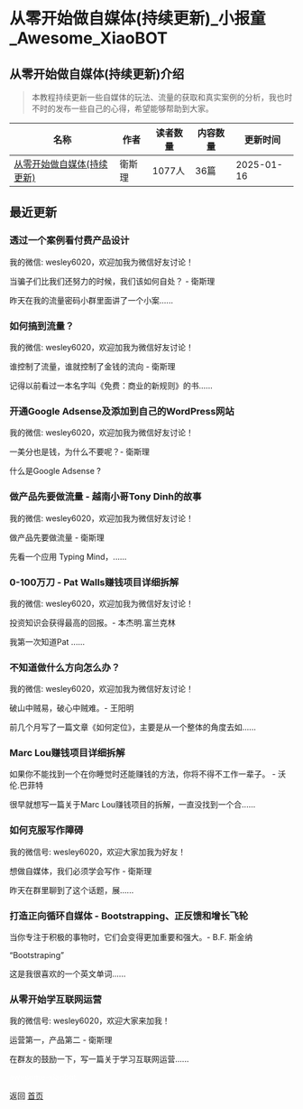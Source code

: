 # 从零开始做自媒体(持续更新)_小报童_Awesome_XiaoBOT

## 从零开始做自媒体(持续更新)介绍
> 本教程持续更新一些自媒体的玩法、流量的获取和真实案例的分析，我也时不时的发布一些自己的心得，希望能够帮助到大家。  
  


|名称|作者|读者数量|内容数量|更新时间|
|---|---|---|---|---|
|[从零开始做自媒体(持续更新)](https://xiaobot.net/p/zero2one?refer=0b133df9-27dc-423b-8101-639049001c13)|衛斯理|1077人|36篇|2025-01-16|

## 最近更新
### 透过一个案例看付费产品设计

我的微信: wesley6020，欢迎加我为微信好友讨论！

当骗子们比我们还努力的时候，我们该如何自处？ - 衛斯理

昨天在我的流量密码小群里面讲了一个小案......

### 如何搞到流量？

我的微信: wesley6020，欢迎加我为微信好友讨论！

谁控制了流量，谁就控制了金钱的流向 - 衛斯理

记得以前看过一本名字叫《免费：商业的新规则》的书......

### 开通Google Adsense及添加到自己的WordPress网站

我的微信: wesley6020，欢迎加我为微信好友讨论！

一美分也是钱，为什么不要呢？- 衛斯理

什么是Google Adsense ?

### 做产品先要做流量 - 越南小哥Tony Dinh的故事

我的微信: wesley6020，欢迎加我为微信好友讨论！

做产品先要做流量 - 衛斯理

先看一个应用 Typing Mind，......

### 0-100万刀 - Pat Walls赚钱项目详细拆解

我的微信: wesley6020，欢迎加我为微信好友讨论！

投资知识会获得最高的回报。- 本杰明.富兰克林

我第一次知道Pat ......

### 不知道做什么方向怎么办？

我的微信: wesley6020，欢迎加我为微信好友讨论！

破山中贼易，破心中贼难。- 王阳明

前几个月写了一篇文章《如何定位》，主要是从一个整体的角度去如......

### Marc Lou赚钱项目详细拆解

如果你不能找到一个在你睡觉时还能赚钱的方法，你将不得不工作一辈子。 - 沃伦.巴菲特

很早就想写一篇关于Marc Lou赚钱项目的拆解，一直没找到一个合......

### 如何克服写作障碍

我的微信号: wesley6020，欢迎大家加我为好友！

想做自媒体，我们必须学会写作 - 衛斯理

昨天在群里聊到了这个话题，展......

### 打造正向循环自媒体 - Bootstrapping、正反馈和增长飞轮

当你专注于积极的事物时，它们会变得更加重要和强大。- B.F. 斯金纳

“Bootstraping”

这是我很喜欢的一个英文单词......

### 从零开始学互联网运营

我的微信号: wesley6020，欢迎大家来加我！

运营第一，产品第二 - 衛斯理

在群友的鼓励一下，写一篇关于学习互联网运营......


<a href="https://github.com/Reno9527/awesome-xiaobot" style="color: white; text-decoration: none;">awesome-xiaobot</a>

返回 [首页](../README.md)
